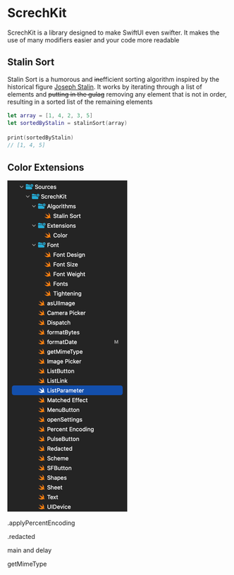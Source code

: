 # ScrechKit

ScrechKit is a library designed to make SwiftUI even swifter. 
It makes the use of many modifiers easier and your code more readable

## Stalin Sort
Stalin Sort is a humorous and ~~in~~efficient sorting algorithm inspired by the historical figure [Joseph Stalin](https://en.wikipedia.org/wiki/Joseph_Stalin).
It works by iterating through a list of elements and ~~putting in the gulag~~ removing any element that is not in order, resulting in a sorted list of the remaining elements

```swift
let array = [1, 4, 2, 3, 5]
let sortedByStalin = stalinSort(array)

print(sortedByStalin)
// [1, 4, 5]
```

## Color Extensions


![img.png](img.png)

.applyPercentEncoding

.redacted

main and delay


getMimeType
